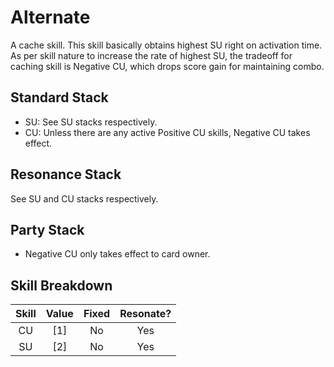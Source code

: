 # Alternate

A cache skill. This skill basically obtains highest SU right on activation time.
As per skill nature to increase the rate of highest SU, the tradeoff for caching skill is Negative CU, which drops score gain for maintaining combo.

## Standard Stack

- SU: See SU stacks respectively.
- CU: Unless there are any active Positive CU skills, Negative CU takes effect.

## Resonance Stack

See SU and CU stacks respectively.

## Party Stack

- Negative CU only takes effect to card owner.

## Skill Breakdown

| Skill | Value | Fixed | Resonate? |
|  :-:  |  :-:  |  :-:  |    :-:    |
| CU | \[1\] | No | Yes |
| SU | \[2\] | No | Yes |
